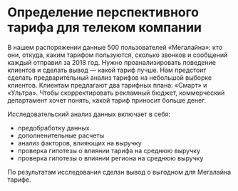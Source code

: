 # Определение перспективного тарифа для телеком компании

В нашем распоряжении данные 500 пользователей «Мегалайна»: кто они, откуда, каким тарифом пользуются, сколько звонков и сообщений каждый отправил за 2018 год.
Нужно проанализировать поведение клиентов и сделать вывод — какой тариф лучше. Нам предстоит сделать предварительный анализ тарифов на небольшой выборке клиентов. 
Клиентам предлагают два тарифных плана: «Смарт» и «Ультра». Чтобы скорректировать рекламный бюджет, коммерческий департамент хочет понять, какой тариф приносит больше денег.

Исследовательский анализ данных включает в себя:

- предобработку данных
- дополненительные расчеты
- анализ факторов, влияющих на выручку
- проверка гипотезы о влиянии тарифа на среднюю выручку
- проверка гипотезы о влиянии региона на среднюю выручку

По результатам исследования сделан вывод о выгодном для Мегалайна тарифе.
